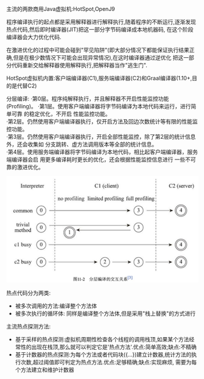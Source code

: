 主流的两款商用Java虚拟机:HotSpot,OpenJ9  

程序编译执行的起点都是采用解释器进行解释执行,随着程序的不断运行,逐渐发现热点代码,然后即时编译器(JIT)把这一部分字节码编译成本地机器码,
在这个阶段编译器会大力优化代码.  

在激进优化的过程中可能会碰到"罕见陷阱"(即大部分情况下都能保证执行结果正确,但是在极少数情况下可能会出现异常情况),在这时编译器通过逆优化
把这一部分代码重新交给解释器使用解释执行,把解释器当作"逃生门".  

HotSpot虚拟机内置:客户端编译器(C1),服务端编译器(C2)和Graal编译器(1.10+,目的是代替C2)  

分层编译:
·第0层。程序纯解释执行，并且解释器不开启性能监控功能(Profiling)。 ·第1层。使用客户端编译器将字节码编译为本地代码来运行，进行简单可靠
的稳定优化，不开启
性能监控功能。  
·第2层。仍然使用客户端编译器执行，仅开启方法及回边次数统计等有限的性能监控功能。  
·第3层。仍然使用客户端编译器执行，开启全部性能监控，除了第2层的统计信息外，还会收集如 分支跳转、虚方法调用版本等全部的统计信息。  
·第4层。使用服务端编译器将字节码编译为本地代码，相比起客户端编译器，服务端编译器会启 用更多编译耗时更长的优化，还会根据性能监控信息进行
一些不可靠的激进优化。  

![分层编译的交互关系](../../../resource/TIM图片20200420154557.jpg)  

热点代码分为两类:  

- 被多次调用的方法:编译整个方法体  
- 被多次执行的循环体: 同样是编译整个方法体,但是采用"栈上替换"的方式进行  

主流热点探测方法:  

- 基于采样的热点探测:虚拟机周期性检查各个线程的调用栈顶,如果某个方法经常性的出现在栈顶,那么就可以判定它是'热点方法'.优点:简单高效;缺点:不精确  
- 基于计数器的热点探测:为每个方法或者代码块({...})建立计数器,统计方法的执行次数,超过阈值即可判定为热点方法.优点:足够精确;缺点:实现麻烦,
需要为每个方法建立和维护计数器  
